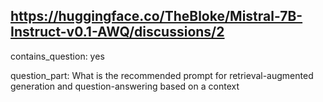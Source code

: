 ## https://huggingface.co/TheBloke/Mistral-7B-Instruct-v0.1-AWQ/discussions/2

contains_question: yes

question_part: What is the recommended prompt for retrieval-augmented generation and question-answering based on a context